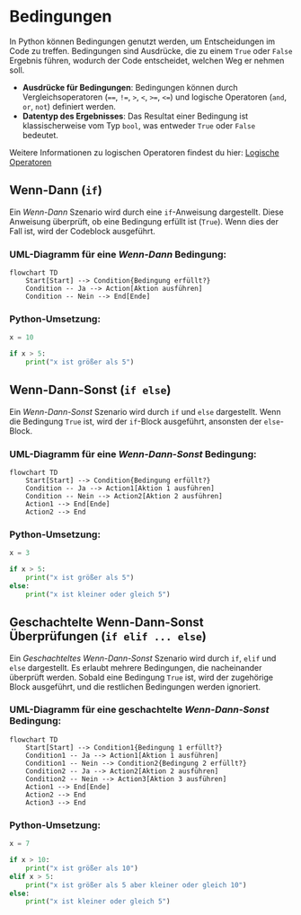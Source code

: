 # Bedingungen

In Python können Bedingungen genutzt werden, um Entscheidungen im Code zu treffen. Bedingungen sind Ausdrücke, die zu einem `True` oder `False` Ergebnis führen, wodurch der Code entscheidet, welchen Weg er nehmen soll.

- **Ausdrücke für Bedingungen**: Bedingungen können durch Vergleichsoperatoren (`==`, `!=`, `>`, `<`, `>=`, `<=`) und logische Operatoren (`and`, `or`, `not`) definiert werden.
- **Datentyp des Ergebnisses**: Das Resultat einer Bedingung ist klassischerweise vom Typ `bool`, was entweder `True` oder `False` bedeutet.

Weitere Informationen zu logischen Operatoren findest du hier: [Logische Operatoren](003_operatoren.md#logische-operatoren)

## Wenn-Dann (`if`)

Ein *Wenn-Dann* Szenario wird durch eine `if`-Anweisung dargestellt. Diese Anweisung überprüft, ob eine Bedingung erfüllt ist (`True`). Wenn dies der Fall ist, wird der Codeblock ausgeführt.

### UML-Diagramm für eine *Wenn-Dann* Bedingung:

```Mermaid
flowchart TD
    Start[Start] --> Condition{Bedingung erfüllt?}
    Condition -- Ja --> Action[Aktion ausführen]
    Condition -- Nein --> End[Ende]
```


### Python-Umsetzung:
```python
x = 10

if x > 5:
    print("x ist größer als 5")
```

## Wenn-Dann-Sonst (`if else`)

Ein *Wenn-Dann-Sonst* Szenario wird durch `if` und `else` dargestellt. Wenn die Bedingung `True` ist, wird der `if`-Block ausgeführt, ansonsten der `else`-Block.

### UML-Diagramm für eine *Wenn-Dann-Sonst* Bedingung:

```Mermaid
flowchart TD
    Start[Start] --> Condition{Bedingung erfüllt?}
    Condition -- Ja --> Action1[Aktion 1 ausführen]
    Condition -- Nein --> Action2[Aktion 2 ausführen]
    Action1 --> End[Ende]
    Action2 --> End
```

### Python-Umsetzung:
```python
x = 3

if x > 5:
    print("x ist größer als 5")
else:
    print("x ist kleiner oder gleich 5")
```

## Geschachtelte Wenn-Dann-Sonst Überprüfungen (`if elif ... else`)

Ein *Geschachteltes Wenn-Dann-Sonst* Szenario wird durch `if`, `elif` und `else` dargestellt. Es erlaubt mehrere Bedingungen, die nacheinander überprüft werden. Sobald eine Bedingung `True` ist, wird der zugehörige Block ausgeführt, und die restlichen Bedingungen werden ignoriert.

### UML-Diagramm für eine geschachtelte *Wenn-Dann-Sonst* Bedingung:
``` Mermaid
flowchart TD
    Start[Start] --> Condition1{Bedingung 1 erfüllt?}
    Condition1 -- Ja --> Action1[Aktion 1 ausführen]
    Condition1 -- Nein --> Condition2{Bedingung 2 erfüllt?}
    Condition2 -- Ja --> Action2[Aktion 2 ausführen]
    Condition2 -- Nein --> Action3[Aktion 3 ausführen]
    Action1 --> End[Ende]
    Action2 --> End
    Action3 --> End
```

### Python-Umsetzung:

``` python
x = 7

if x > 10:
    print("x ist größer als 10")
elif x > 5:
    print("x ist größer als 5 aber kleiner oder gleich 10")
else:
    print("x ist kleiner oder gleich 5")
```

